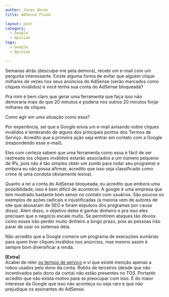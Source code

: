 ```yaml
---
author: Jonas Abreu
title: AdSense Flood

layout: post
category:
  - Google
  - Opiniao
tags:
  - Google
  - Opiniao

---
```

Semanas atrás (desculpe-me pela demora), recebi um e-mail com um pergunta interessante. Existe alguma forma de evitar que alguém clique milhares de vezes nos seus anúncios do AdSense (serão marcados como cliques inválidos) e você tenha sua conta do AdSense bloqueada?

Pra mim é bem claro que gerar uma ferramenta que faça isso não demoraria mais do que 20 minutos e poderia nos outros 20 minutos forjar milhares de cliques.

Como agir em uma situação como essa?

Por experiência, sei que a Google envia um e-mail avisando sobre cliques inválidos e lembrando de alguns dos principais pontos dos Termos de Serviço. Acredito que a primeira ação seja entrar em contato com a Google (respondendo esse e-mail).

Eles com certeza sabem que uma ferramenta como essa é fácil de ser rastreada (os cliques inválidos estarão associados a um número pequeno de IPs, pois não é tão simples obter um zumbi para rodar seu programa) e embora eu não possa afirmar, acredito que isso seja classificado como crime (é uma conduta obviamente lesiva).

Quanto a ter a conta do AdSense bloqueada, eu acredito que embora uma possibilidade, isso é bem difícil de acontecer. A google é uma empresa que tem mostrado bastante bom senso no contato com usuários. São poucos os exemplos de ações radicais e injustificadas (a maioria vem de autores de site que abusaram de SEO e foram expulsos dos programas por causa disso). Além disso, o objetivo deles é ganhar dinheiro e pra isso eles precisam que o negócio escale muito. Se permitirem ataques tão óbvios como esses irão perder muito dinheiro a longo prazo, pois as pessoas irão parar de usar os sistemas dela.

Não acredito que a Google comece um programa de execuções sumárias para quem tiver cliques inválidos nos anúncios, mas mesmo assim é sempre bom diversificar a renda.

**[Extra]**  
Acabei de reler [os termos de serviço][1] e vi que existe menção apenas a robos usados pelo dono da conta. Robôs de terceiros (desde que não incentivados pelo dono da conta) não estão presentes no TOS. Portanto acredito que não exista motivo para se preocupar com isso. É do maior interesse da Google que isso não aconteça ou seja raro e que não prejudique os assinantes do AdSense.















 [1]: https://www.google.com/adsense/static/pt_BR/LocalizedTerms.html?hl=pt_BR





